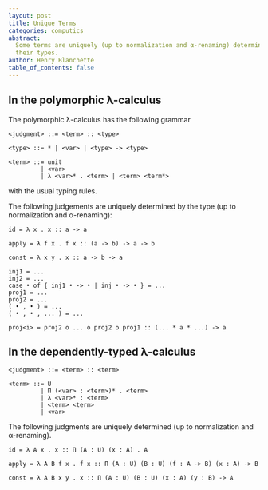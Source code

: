 ```yaml
---
layout: post
title: Unique Terms
categories: computics
abstract:
  Some terms are uniquely (up to normalization and α-renaming) determined by
  their types.
author: Henry Blanchette
table_of_contents: false
---
```


## In the polymorphic λ-calculus

The polymorphic λ-calculus has the following grammar

```
<judgment> ::= <term> :: <type>

<type> ::= * | <var> | <type> -> <type>

<term> ::= unit
         | <var>
         | λ <var>* . <term> | <term> <term*>
```

with the usual typing rules.

The following judgements are uniquely determined by the type (up to
normalization and α-renaming):

```
id = λ x . x :: a -> a

apply = λ f x . f x :: (a -> b) -> a -> b

const = λ x y . x :: a -> b -> a

inj1 = ...
inj2 = ...
case • of { inj1 • -> • | inj • -> • } = ...
proj1 = ...
proj2 = ...
( • , • ) = ...
( • , • , ... ) = ...

proj<i> = proj2 o ... o proj2 o proj1 :: (... * a * ...) -> a
```

## In the dependently-typed λ-calculus

```
<judgment> ::= <term> :: <term>

<term> ::= U
         | Π (<var> : <term>)* . <term>
         | λ <var>* : <term>
         | <term> <term>
         | <var>
```

The following judgments are uniquely determined (up to normalization and
α-renaming).

```
id = λ A x . x :: Π (A : U) (x : A) . A

apply = λ A B f x . f x :: Π (A : U) (B : U) (f : A -> B) (x : A) -> B

const = λ A B x y . x :: Π (A : U) (B : U) (x : A) (y : B) -> A


```
